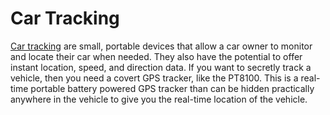 # Car Tracking
[Car tracking](https://v3smarttech.com/gps-tracking-singapore/) are small, portable devices that allow a car owner to monitor and locate their car when needed. They also have the potential to offer instant location, speed, and direction data.
If you want to secretly track a vehicle, then you need a covert GPS tracker, like the PT8100. This is a real-time portable battery powered GPS tracker than can be hidden practically anywhere in the vehicle to give you the real-time location of the vehicle.

